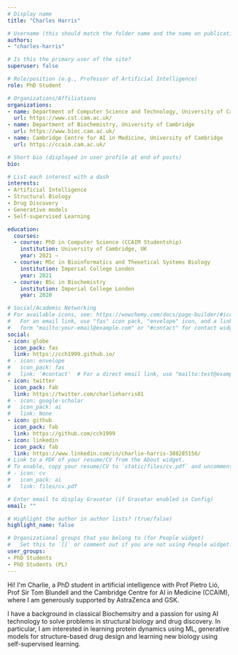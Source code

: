 ```yaml
---
# Display name
title: "Charles Harris"

# Username (this should match the folder name and the name on publications)
authors:
- "charles-harris"

# Is this the primary user of the site?
superuser: false

# Role/position (e.g., Professor of Artificial Intelligence)
role: PhD Student

# Organizations/Affiliations
organizations:
- name: Department of Computer Science and Technology, University of Cambridge
  url: https://www.cst.cam.ac.uk/
- name: Department of Biochemistry, University of Cambridge
  url: https://www.bioc.cam.ac.uk/
- name: Cambridge Centre for AI in Medicine, University of Cambridge
  url: https://ccaim.cam.ac.uk/

# Short bio (displayed in user profile at end of posts)
bio: 

# List each interest with a dash
interests:
- Artificial Intelligence
- Structural Biology
- Drug Discovery
- Generative models
- Self-supervised Learning

education:
  courses:
  - course: PhD in Computer Science (CCAIM Studentship)
    institution: University of Cambridge, UK
    year: 2021 –
  - course: MSc in Bioinformatics and Theoetical Systems Biology
    institution: Imperial College London
    year: 2021
  - course: BSc in Biochemistry
    institution: Imperial College London
    year: 2020

# Social/Academic Networking
# For available icons, see: https://wowchemy.com/docs/page-builder/#icons
#   For an email link, use "fas" icon pack, "envelope" icon, and a link in the
#   form "mailto:your-email@example.com" or "#contact" for contact widget.
social:
- icon: globe
  icon_pack: fas
  link: https://cch1999.github.io/
# - icon: envelope
#   icon_pack: fas
#   link: '#contact'  # For a direct email link, use "mailto:test@example.org".
- icon: twitter
  icon_pack: fab
  link: https://twitter.com/charlieharris01
# - icon: google-scholar
#   icon_pack: ai
#   link: None
- icon: github
  icon_pack: fab
  link: https://github.com/cch1999
- icon: linkedin
  icon_pack: fab
  link: https://www.linkedin.com/in/charlie-harris-388285156/
# Link to a PDF of your resume/CV from the About widget.
# To enable, copy your resume/CV to `static/files/cv.pdf` and uncomment the lines below.
# - icon: cv
#   icon_pack: ai
#   link: files/cv.pdf

# Enter email to display Gravatar (if Gravatar enabled in Config)
email: ""

# Highlight the author in author lists? (true/false)
highlight_name: false

# Organizational groups that you belong to (for People widget)
#   Set this to `[]` or comment out if you are not using People widget.
user_groups:
- PhD Students
- PhD Students (PL)
---
```


Hi! I'm Charlie, a PhD student in artificial intelligence with Prof Pietro Lió, Prof Sir Tom Blundell and the Cambridge Centre for AI in Medicine (CCAIM), where I am generously supported by AstraZenca and GSK.

I have a background in classical Biochemsitry and a passion for using AI technology to solve problems in structural biology and drug discovery. In particular, I am interested in learning protein dynamics using ML, generative models for structure-based drug design and learning new biology using self-supervised learning.